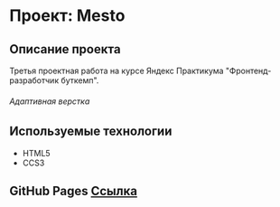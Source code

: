 # Проект: Mesto

## Описание проекта

Третья проектная работа на курсе Яндекс Практикума "Фронтенд-разработчик буткемп".

###### Адаптивная верстка

## Используемые технологии

- HTML5
- CCS3

## GitHub Pages [Ссылка](#)
